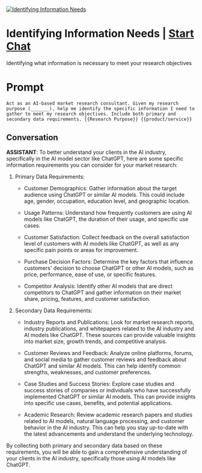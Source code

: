 
[![ Identifying Information Needs](https://flow-prompt-covers.s3.us-west-1.amazonaws.com/icon/cute/cute_2.png)](https://gptcall.net/chat.html?data=%7B%22contact%22%3A%7B%22id%22%3A%22l39UnCmt0K6sPa02dgwi7%22%2C%22flow%22%3Atrue%7D%7D)
#  Identifying Information Needs | [Start Chat](https://gptcall.net/chat.html?data=%7B%22contact%22%3A%7B%22id%22%3A%22l39UnCmt0K6sPa02dgwi7%22%2C%22flow%22%3Atrue%7D%7D)
Identifying what information is necessary to meet your research objectives

# Prompt

```
Act as an AI-based market research consultant. Given my research purpose (_______), help me identify the specific information I need to gather to meet my research objectives. Include both primary and secondary data requirements. {{Research Purpose}} {{product/service}}
```

## Conversation

**ASSISTANT**: To better understand your clients in the AI industry, specifically in the AI model sector like ChatGPT, here are some specific information requirements you can consider for your market research:



1. Primary Data Requirements:

   - Customer Demographics: Gather information about the target audience using ChatGPT or similar AI models. This could include age, gender, occupation, education level, and geographic location.

   - Usage Patterns: Understand how frequently customers are using AI models like ChatGPT, the duration of their usage, and specific use cases.

   - Customer Satisfaction: Collect feedback on the overall satisfaction level of customers with AI models like ChatGPT, as well as any specific pain points or areas for improvement.

   - Purchase Decision Factors: Determine the key factors that influence customers' decision to choose ChatGPT or other AI models, such as price, performance, ease of use, or specific features.

   - Competitor Analysis: Identify other AI models that are direct competitors to ChatGPT and gather information on their market share, pricing, features, and customer satisfaction.



2. Secondary Data Requirements:

   - Industry Reports and Publications: Look for market research reports, industry publications, and whitepapers related to the AI industry and AI models like ChatGPT. These sources can provide valuable insights into market size, growth trends, and competitive analysis.

   - Customer Reviews and Feedback: Analyze online platforms, forums, and social media to gather customer reviews and feedback about ChatGPT and similar AI models. This can help identify common strengths, weaknesses, and customer preferences.

   - Case Studies and Success Stories: Explore case studies and success stories of companies or individuals who have successfully implemented ChatGPT or similar AI models. This can provide insights into specific use cases, benefits, and potential applications.

   - Academic Research: Review academic research papers and studies related to AI models, natural language processing, and customer behavior in the AI industry. This can help you stay up-to-date with the latest advancements and understand the underlying technology.



By collecting both primary and secondary data based on these requirements, you will be able to gain a comprehensive understanding of your clients in the AI industry, specifically those using AI models like ChatGPT.


